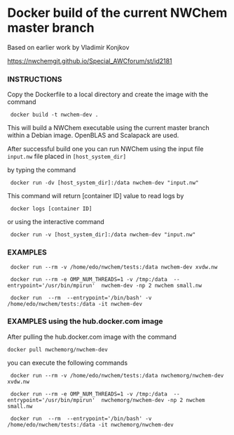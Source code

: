 Docker build of the current NWChem master branch
========================================


Based on earlier work by Vladimir Konjkov 

https://nwchemgit.github.io/Special_AWCforum/st/id2181

### INSTRUCTIONS

Copy the Dockerfile to a local directory and create the image with the command
```
 docker build -t nwchem-dev .
```
This will build a NWChem executable using the current master branch within a Debian image. OpenBLAS and Scalapack are used.


After successful build one you can run NWChem using the input file `input.nw` file placed in `[host_system_dir]`

by typing the command
```
 docker run -dv [host_system_dir]:/data nwchem-dev "input.nw"
```
This command will return [container ID] value to read logs by
```
 docker logs [container ID]
``` 
 or using the interactive command
``` 
 docker run -v [host_system_dir]:/data nwchem-dev "input.nw"
``` 

 
### EXAMPLES
 
```
 docker run --rm -v /home/edo/nwchem/tests:/data nwchem-dev xvdw.nw
```
 
``` 
 docker run --rm -e OMP_NUM_THREADS=1 -v /tmp:/data  --entrypoint='/usr/bin/mpirun'  nwchem-dev -np 2 nwchem small.nw
```
 
``` 
 docker run  --rm  --entrypoint='/bin/bash' -v /home/edo/nwchem/tests:/data -it nwchem-dev
```
 
### EXAMPLES using the hub.docker.com image

After pulling the hub.docker.com image with the command
```
docker pull nwchemorg/nwchem-dev
```
you can execute the following commands

```
 docker run --rm -v /home/edo/nwchem/tests:/data nwchemorg/nwchem-dev xvdw.nw
```
 
``` 
 docker run --rm -e OMP_NUM_THREADS=1 -v /tmp:/data  --entrypoint='/usr/bin/mpirun'  nwchemorg/nwchem-dev -np 2 nwchem small.nw
```
 
``` 
 docker run  --rm  --entrypoint='/bin/bash' -v /home/edo/nwchem/tests:/data -it nwchemorg/nwchem-dev
```
